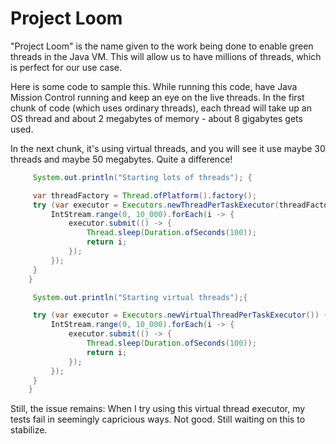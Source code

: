 Project Loom
============

"Project Loom" is the name given to the work being done to enable green threads in the Java VM.
This will allow us to have millions of threads, which is perfect for our use case.

Here is some code to sample this.  While running this code, have Java Mission Control running
and keep an eye on the live threads.  In the first chunk of code (which uses ordinary threads),
each thread will take up an OS thread and about 2 megabytes of memory - about 8 gigabytes gets used.

In the next chunk, it's using virtual threads, and you will see it use maybe 30 threads and maybe
50 megabytes.  Quite a difference!

```java
     System.out.println("Starting lots of threads"); {

     var threadFactory = Thread.ofPlatform().factory();
     try (var executor = Executors.newThreadPerTaskExecutor(threadFactory)) {
         IntStream.range(0, 10_000).forEach(i -> {
             executor.submit(() -> {
                 Thread.sleep(Duration.ofSeconds(100));
                 return i;
             });
         });
     }
    }

     System.out.println("Starting virtual threads");{

     try (var executor = Executors.newVirtualThreadPerTaskExecutor()) {
         IntStream.range(0, 10_000).forEach(i -> {
             executor.submit(() -> {
                 Thread.sleep(Duration.ofSeconds(100));
                 return i;
             });
         });
     }
    }
```

Still, the issue remains: When I try using this virtual thread executor, my tests fail
in seemingly capricious ways.  Not good.  Still waiting on this to stabilize.
